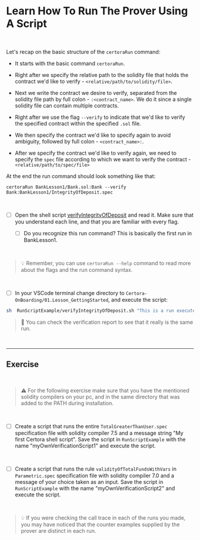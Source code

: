 # Learn How To Run The Prover Using A Script

</br>

Let's recap on the basic structure of the `certoraRun` command:

- It starts with the basic command `certoraRun`.

- Right after we specify the relative path to the solidity file that holds the contract we'd like to verify - `<relative/path/to/solidity/file>`.

- Next we write the contract we desire to verify, separated from the solidity file path by full colon - `:<contract_name>`. We do it since a single solidity file can contain multiple contracts.

- Right after we use the flag `--verify` to indicate that we'd like to verify the specified contract within the specified `.sol` file.

- We then specify the contract we'd like to specify again to avoid ambiguity, followed by full colon - `<contract_name>:`.

- After we specify the contract we'd like to verify again, we need to specify the `spec` file according to which we want to verify the contract - `<relative/path/to/spec/file>`

At the end the run command should look something like that:

```CVL
certoraRun BankLesson1/Bank.sol:Bank --verify Bank:BankLesson1/IntegrityOfDeposit.spec
```

</br>

- [ ] Open the shell script [verifyIntegrityOfDeposit](verifyIntegrityOfDeposit.sh) and read it. Make sure that you understand each line, and that you are familiar with every flag.

  - [ ] Do you recognize this run command? This is basically the first run in BankLesson1.

</br>

> :bulb: Remember, you can use `certoraRun --help` command to read more about the flags and the run command syntax.

</br>

- [ ] In your VSCode terminal change directory to `Certora-OnBoarding/01.Lesson_GettingStarted`, and execute the script: 

``` sh
sh  RunScriptExample/verifyIntegrityOfDeposit.sh "This is a run executed through a shell script"
```

> :memo: You can check the verification report to see that it really is the same run.

</br>

---

## Exercise

</br>

> :warning: For the following exercise make sure that you have the mentioned solidity compilers on your pc, and in the same directory that was added to the PATH during installation.

</br>

- [ ] Create a script that runs the entire `TotalGreaterThanUser.spec` specification file with solidity compiler 7.5 and a message string "My first Certora shell script". Save the script in `RunScriptExample` with the name "myOwnVerificationScript1" and execute the script.

</br>

- [ ] Create a script that runs the rule `validityOfTotalFundsWithVars` in `Parametric.spec` specification file with solidity compiler 7.0 and a message of your choice taken as an input. Save the script in `RunScriptExample` with the name "myOwnVerificationScript2" and execute the script.

 </br>

 > :bulb: If you were checking the call trace in each of the runs you made, you may have noticed that the counter examples supplied by the prover are distinct in each run.
